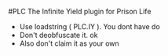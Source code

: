 #PLC
The Infinite Yield plugin for Prison Life

- Use loadstring ( PLC.IY ). You dont have do
- Don't deobfuscate it. ok
- Also don't claim it as your own
